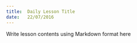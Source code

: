 ```yaml
---
title:  Daily Lesson Title
date:   22/07/2016
---
```


Write lesson contents using Markdown format here